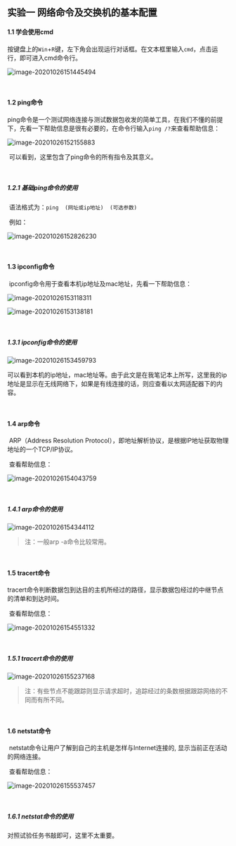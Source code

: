 ## **实验一** **网络命令及交换机的基本配置**

#### 1.1 学会使用cmd

​	按键盘上的`Win`+`R`键，左下角会出现运行对话框。在文本框里输入`cmd`，点击运行，即可进入cmd命令行。

![image-20201026151445494](C:\Users\Hasee\AppData\Roaming\Typora\typora-user-images\image-20201026151445494.png)

​	

#### 1.2 ping命令

​	ping命令是一个测试网络连接与测试数据包收发的简单工具，在我们不懂的前提下，先看一下帮助信息是很有必要的，在命令行输入`ping /?`来查看帮助信息：

![image-20201026152155883](C:\Users\Hasee\AppData\Roaming\Typora\typora-user-images\image-20201026152155883.png)

​	可以看到，这里包含了ping命令的所有指令及其意义。

​	

##### 1.2.1 基础ping命令的使用

​	语法格式为：`ping  (网址或ip地址)  (可选参数) `

​	例如：

![image-20201026152826230](C:\Users\Hasee\AppData\Roaming\Typora\typora-user-images\image-20201026152826230.png)

​	

#### 1.3 ipconfig命令

​	ipconfig命令用于查看本机ip地址及mac地址，先看一下帮助信息：

![image-20201026153118311](C:\Users\Hasee\AppData\Roaming\Typora\typora-user-images\image-20201026153118311.png)

![image-20201026153138181](C:\Users\Hasee\AppData\Roaming\Typora\typora-user-images\image-20201026153138181.png)

​	

##### 1.3.1 ipconfig命令的使用

![image-20201026153459793](C:\Users\Hasee\AppData\Roaming\Typora\typora-user-images\image-20201026153459793.png)

​	可以看到本机的ip地址，mac地址等。由于此文是在我笔记本上所写，这里我的ip地址是显示在无线网络下，如果是有线连接的话，则应查看以太网适配器下的内容。

​	

#### 1.4 arp命令

​	ARP（Address Resolution Protocol），即地址解析协议，是根据IP地址获取物理地址的一个TCP/IP协议。

​	查看帮助信息：

![image-20201026154043759](C:\Users\Hasee\AppData\Roaming\Typora\typora-user-images\image-20201026154043759.png)

​		

##### 1.4.1 arp命令的使用

![image-20201026154344112](C:\Users\Hasee\AppData\Roaming\Typora\typora-user-images\image-20201026154344112.png)

> 注：一般arp -a命令比较常用。

​	

#### 1.5 tracert命令

​	tracert命令判断数据包到达目的主机所经过的路径，显示数据包经过的中继节点的清单和到达时间。

​	查看帮助信息：

![image-20201026154551332](C:\Users\Hasee\AppData\Roaming\Typora\typora-user-images\image-20201026154551332.png)

​	

##### 1.5.1 tracert命令的使用

![image-20201026155237168](C:\Users\Hasee\AppData\Roaming\Typora\typora-user-images\image-20201026155237168.png)

> 注：有些节点不能跟踪则显示请求超时，追踪经过的条数根据跟踪网络的不同而有所不同。

​	

#### 1.6 netstat命令

​	netstat命令让用户了解到自己的主机是怎样与Internet连接的, 显示当前正在活动的网络连接。

​	查看帮助信息：

![image-20201026155537457](C:\Users\Hasee\AppData\Roaming\Typora\typora-user-images\image-20201026155537457.png)

​	

##### 1.6.1 netstat命令的使用

对照试验任务书敲即可，这里不太重要。